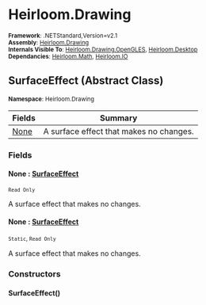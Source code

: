 # Heirloom.Drawing

<small>**Framework**: .NETStandard,Version=v2.1</small>  
<small>**Assembly**: [Heirloom.Drawing](../Heirloom.Drawing/Heirloom.Drawing.md)</small>  
<small>**Internals Visible To**: [Heirloom.Drawing.OpenGLES](../Heirloom.Drawing.OpenGLES/Heirloom.Drawing.OpenGLES.md), [Heirloom.Desktop](../Heirloom.Desktop/Heirloom.Desktop.md)</small>  
<small>**Dependancies**: [Heirloom.Math](../Heirloom.Math/Heirloom.Math.md), [Heirloom.IO](../Heirloom.IO/Heirloom.IO.md)</small>  

## SurfaceEffect (Abstract Class)
<small>**Namespace**: Heirloom.Drawing</small>  

| Fields               | Summary                                 |
|----------------------|-----------------------------------------|
| [None](#NON22C9AEF0) | A surface effect that makes no changes. |

### Fields

#### <a name="NON22C9AEF0"></a>None : [SurfaceEffect](Heirloom.Drawing.SurfaceEffect.md)
<small>`Read Only`</small>

A surface effect that makes no changes.

#### <a name="NON22C9AEF0"></a>None : [SurfaceEffect](Heirloom.Drawing.SurfaceEffect.md)
<small>`Static`, `Read Only`</small>

A surface effect that makes no changes.

### Constructors

#### SurfaceEffect()

